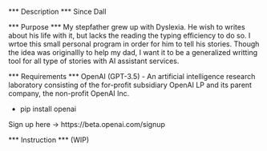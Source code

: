 *** Description ***
Since Dall

*** Purpose ***
My stepfather grew up with Dyslexia. He wish to writes about his life with it, but lacks the reading the typing efficiency to do so. I wrtoe this small personal program in order
for him to tell his stories. Though the idea was originallly to help my dad, I want it to be a generalized writting tool for all type of stories with AI assistant services.


*** Requirements ***
OpenAI (GPT-3.5) - An artificial intelligence research laboratory consisting of the for-profit subsidiary OpenAI LP and its parent company, the non-profit OpenAI Inc. 
- pip install openai
<Your own OpenAI API key>
Sign up here -> https://beta.openai.com/signup


*** Instruction ***
(WIP)